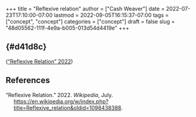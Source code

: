 +++
title = "Reflexive relation"
author = ["Cash Weaver"]
date = 2022-07-23T17:10:00-07:00
lastmod = 2022-09-05T16:15:37-07:00
tags = ["concept", "concept"]
categories = ["concept"]
draft = false
slug = "48d05562-111f-4e9a-b005-013d54d4419e"
+++

##  {#d41d8c}

(<a href="#citeproc_bib_item_1">“Reflexive Relation” 2022</a>)

## References

<style>.csl-entry{text-indent: -1.5em; margin-left: 1.5em;}</style><div class="csl-bib-body">
  <div class="csl-entry"><a id="citeproc_bib_item_1"></a>“Reflexive Relation.” 2022. <i>Wikipedia</i>, July. <a href="https://en.wikipedia.org/w/index.php?title=Reflexive_relation&oldid=1098438388">https://en.wikipedia.org/w/index.php?title=Reflexive_relation&#38;oldid=1098438388</a>.</div>
</div>
